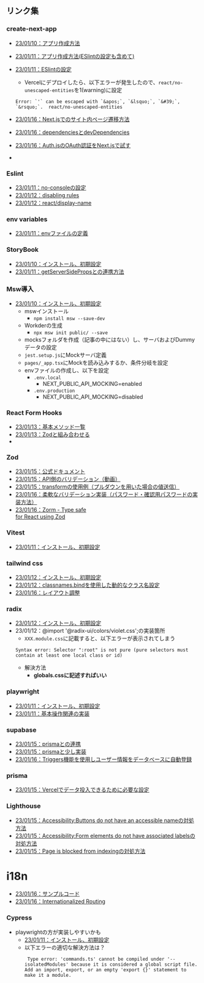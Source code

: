 ## リンク集

### create-next-app
- [23/01/10：アプリ作成方法](https://mo-gu-mo-gu.com/create-next-app-typescript/)
- [23/01/11：アプリ作成方法(ESlintの設定も含めて)](https://qiita.com/mu-suke08/items/28fefe92b113c8f1c25d)
- [23/01/11：ESlintの設定](https://qiita.com/sochan-dev/items/525539b5dc7e4d7f814b)
  - Vercelにデプロイしたら、以下エラーが発生したので、`react/no-unescaped-entities`を1(warning)に設定
  ```
  Error: `'` can be escaped with `&apos;`, `&lsquo;`, `&#39;`, `&rsquo;`.  react/no-unescaped-entities
  ```
- [23/01/16：Next.jsでのサイト内ページ遷移方法](https://qiita.com/IYA_UFO/items/f13577bad7dd9ef1ae89)
- [23/01/16：dependenciesとdevDependencies](https://prograshi.com/framework/nodejs/dependencies-and-devdependencies-in-package-json/)
- [23/01/16：Auth.jsのOAuth認証をNext.jsで試す](https://dev.classmethod.jp/articles/auth_js/)

- 
### Eslint
- [23/01/11：no-consoleの設定](https://eslint.org/docs/latest/rules/no-console?s=09)
- [23/01/12：disabling rules](https://nextjs.org/docs/basic-features/eslint#disabling-rules)
- [23/01/12：react/display-name](https://cpoint-lab.co.jp/article/202107/20652/)

### env variables
- [23/01/11：envファイルの定義](https://fwywd.com/tech/next-env)

### StoryBook
- [23/01/10：インストール、初期設定](https://reffect.co.jp/react/next-js-12-storybook)
- [23/01/11：getServerSidePropsとの連携方法](https://egghead.io/lessons/next-js-mock-getserversideprops-and-getstaticprops-request-with-msw-and-storybook-loaders)

### Msw導入
- [23/01/10：インストール、初期設定](https://zenn.dev/higuchimakoto/articles/d9865193910046)
  - mswインストール
    - `npm install msw --save-dev`
  - Workderの生成
    - `npx msw init public/ --save`
  - mocksフォルダを作成（記事の中にはない）し、サーバおよびDummyデータの設定
  - `jest.setup.js`にMockサーバ定義
  - `pages/_app.tsx`にMockを読み込みするか、条件分岐を設定
  - envファイルの作成し、以下を設定
    - `.env.local`
      - NEXT_PUBLIC_API_MOCKING=enabled
    - `.env.production`
      - NEXT_PUBLIC_API_MOCKING=disabled

### React Form Hooks
- [23/01/13：基本メソッド一覧](https://qiita.com/NozomuTsuruta/items/0140acaee87b7c4ed856)
- [23/01/13：Zodと組み合わせる](https://qiita.com/anneau/items/19607ddeccdf3a7941e4)
- 
### Zod
- [23/01/15：公式ドキュメント](https://zod.dev/)
- [23/01/15：API側のバリデーション（動画）](https://www.youtube.com/watch?v=_K34O0NcKAM)
- [23/01/15：transformの使用例（プルダウンを用いた場合の値送信）](https://zenn.dev/kaz_z/articles/react-hook-form-select)
- [23/01/16：柔軟なバリデーション実装（パスワード・確認用パスワードの実装方法）](https://zenn.dev/nyatinte/articles/ade85843d6d460?s=09)
- [23/01/16：Zorm - Type safe <form> for React using Zod](https://reactjsexample.com/zorm-type-safe-form-for-react-using-zod/)

### Vitest
- [23/01/11：インストール、初期設定](https://zenn.dev/elpnt/scraps/5051d7e06bdd6a)

### tailwind css
- [23/01/12：インストール、初期設定](https://tailwindcss.com/docs/guides/nextjs)
- [23/01/12：classnames.bindを使用した動的なクラス名設定](https://gist.github.com/heygrady/316bd69633ce816aee1ca24ab63535db#example-3-with-classnamesbind)
- [23/01/16：レイアウト調整](https://tech-machi-log.com/tailwindcss-flexbox/)

### radix
- [23/01/12：インストール、初期設定](https://www.radix-ui.com/docs/primitives/overview/getting-started)
- 23/01/12：@import '@radix-ui/colors/violet.css';の実装箇所
  - `XXX.module.css`に記載すると、以下エラーが表示されてしまう
  ```
  Syntax error: Selector ":root" is not pure (pure selectors must contain at least one local class or id)
  ```
  - 解決方法
    - **globals.cssに記述すればいい**

### playwright
- [23/01/11：インストール、初期設定](https://playwright.dev/docs/intro)
- [23/01/11：基本操作関連の実装](https://zenn.dev/optimisuke/articles/f38ea76006d3a6)

### supabase
- [23/01/15：prismaとの連携](https://zenn.dev/kuesato/articles/8da958751b52fb)
- [23/01/15：prismaと少し実装](https://qiita.com/takux/items/4a3640e67753268652d1)
- [23/01/16：Triggers機能を使用しユーザー情報をデータベースに自動登録](https://dev.classmethod.jp/articles/supabase-triggers/?s=09)

### prisma
- [23/01/15：Vercelでデータ投入できるために必要な設定](https://github.com/prisma/prisma/issues/4752)

### Lighthouse
- [23/01/15：Accessibility:Buttons do not have an accessible nameの対処方法](https://t-kuni-tech.com/2020/12/21/lighthouse%E3%81%AE%E3%80%8Cbuttons-do-not-have-an-accessible-name%E3%80%8D%E3%81%AE%E5%AF%BE%E5%87%A6%E6%96%B9%E6%B3%95/)
- [23/01/15：Accessibility:Form elements do not have associated labelsの対処方法](https://zenn.dev/damono999/articles/f41d51048ef268)
- [23/01/15：Page is blocked from indexingの対処方法](https://developer.chrome.com/docs/lighthouse/seo/is-crawlable/)

# i18n
- [23/01/16：サンプルコード](https://github.com/hisho/nextjs-with-zod-i18n/tree/main/)
- [23/01/16：Internationalized Routing](https://nextjs.org/docs/advanced-features/i18n-routing)


### Cypress
- playwrightの方が実装しやすいかも
  - [23/01/11：インストール、初期設定](https://zenn.dev/tsucchiiinoko/articles/cbf3189eb62127)
  - 以下エラーの適切な解決方法は？
     ```
      Type error: 'commands.ts' cannot be compiled under '--isolatedModules' because it is considered a global script file. Add an import, export, or an empty 'export {}' statement to make it a module.
    ```
